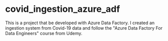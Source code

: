 # covid_ingestion_azure_adf

This is a project that be developed with Azure Data Factory. I created an ingestion system from Covid-19 data and follow the "Azure Data Factory For Data Engineers" course from Udemy.
